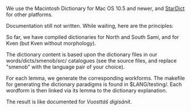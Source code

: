 We use the Macintosh Dictionary for Mac OS 10.5 and newer, and [StarDict](http://stardict.com) for other platforms.

Documentation still not written. While waiting, here are the principles:

So far, we have compiled dictionaries for North and South Sami, and for Kven (but Kven without morphology).

The dictionary content is based upon the dictionary files in our 
words/dicts/smenob/src/ catalogues (see the source files, and replace
"smenob" with the language pair of your choice). 

For each lemma, we generate the corresponding workforms.
The makefile for generating the dictionary paradigms is found in $LANG/testing/.
Each wordform is then linked via its lemma to the dictionary explanation.

The result is like documented for *Vuosttáš digisánit*.
